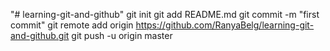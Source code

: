 "# learning-git-and-github"  git init git add README.md git commit -m "first commit" git remote add origin https://github.com/RanyaBelg/learning-git-and-github.git git push -u origin master
